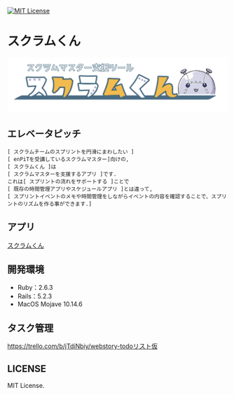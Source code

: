 [![MIT License](http://img.shields.io/badge/license-MIT-blue.svg?style=flat)](https://github.com/Hamumayo55/Sukuramukun/blob/master/LICENSE)  
# スクラムくん   
[![product_name](https://github.com/Hamumayo55/Sukuramukun/blob/master/app/assets/images/product_readme.png)](https://sukuramukun.herokuapp.com/ )  
## エレベータピッチ 
```
[ スクラムチームのスプリントを円滑にまわしたい ]   
[ enPiTを受講しているスクラムマスター]向けの,   
[ スクラムくん ]は  
[ スクラムマスターを支援するアプリ ]です.   
これは[ スプリントの流れをサポートする ]ことで  
[ 既存の時間管理アプリやスケジュールアプリ ]とは違って,  
[ スプリントイベントのメモや時間管理をしながらイベントの内容を確認することで、スプリントのリズムを作る事ができます.]   
```

## アプリ    
[スクラムくん](https://sukuramukun.herokuapp.com/)  
   
## 開発環境 
- Ruby：2.6.3
- Rails：5.2.3  
- MacOS Mojave 10.14.6  

## タスク管理
https://trello.com/b/jTdiNbiy/webstory-todoリスト仮  
 
## LICENSE  
MIT License.
